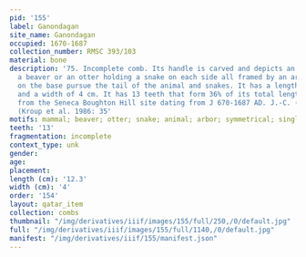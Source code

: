 ```yaml
---
pid: '155'
label: Ganondagan
site_name: Ganondagan
occupied: 1670-1687
collection_number: RMSC 393/103
material: bone
description: '75. Incomplete comb. Its handle is carved and depicts an animal perhaps
  a beaver or an otter holding a snake on each side all framed by an arch. Incisions
  on the base pursue the tail of the animal and snakes. It has a length of 12.3 cm
  and a width of 4 cm. It has 13 teeth that form 36% of its total length. It comes
  from the Seneca Boughton Hill site dating from J 670-1687 AD. J.-C. (RMSC 393/103).
  (Kroup et al. 1986: 35'
motifs: mammal; beaver; otter; snake; animal; arbor; symmetrical; single; dual;
teeth: '13'
fragmentation: incomplete
context_type: unk
gender:
age:
placement:
length (cm): '12.3'
width (cm): '4'
order: '154'
layout: qatar_item
collection: combs
thumbnail: "/img/derivatives/iiif/images/155/full/250,/0/default.jpg"
full: "/img/derivatives/iiif/images/155/full/1140,/0/default.jpg"
manifest: "/img/derivatives/iiif/155/manifest.json"
---
```


